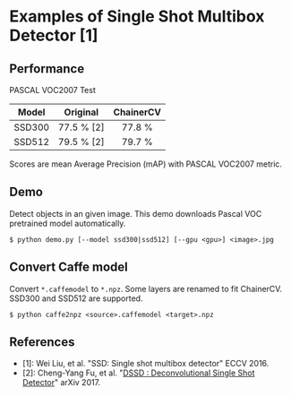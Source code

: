 # Examples of Single Shot Multibox Detector [1]

## Performance
PASCAL VOC2007 Test

| Model | Original | ChainerCV |
|:-:|:-:|:-:|
| SSD300 | 77.5 % [2] | 77.8 % |
| SSD512 | 79.5 % [2] | 79.7 % |

Scores are mean Average Precision (mAP) with PASCAL VOC2007 metric.

## Demo
Detect objects in an given image. This demo downloads Pascal VOC pretrained model automatically.
```
$ python demo.py [--model ssd300|ssd512] [--gpu <gpu>] <image>.jpg
```

## Convert Caffe model
Convert `*.caffemodel` to `*.npz`. Some layers are renamed to fit ChainerCV. SSD300 and SSD512 are supported.
```
$ python caffe2npz <source>.caffemodel <target>.npz
```

## References
- [1]: Wei Liu, et al. "SSD: Single shot multibox detector" ECCV 2016.
- [2]: Cheng-Yang Fu, et al. "[DSSD : Deconvolutional Single Shot Detector](https://arxiv.org/abs/1701.06659)" arXiv 2017.

